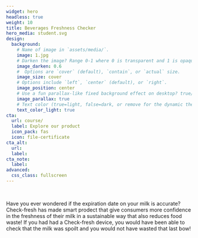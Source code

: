 ```yaml
---
widget: hero
headless: true
weight: 10
title: Beverages Freshness Checker
hero_media: student.svg
design:
  background:
    # Name of image in `assets/media/`.
    image: 1.jpg
    # Darken the image? Range 0-1 where 0 is transparent and 1 is opaque.
    image_darken: 0.6
    #  Options are `cover` (default), `contain`, or `actual` size.
    image_size: cover
    # Options include `left`, `center` (default), or `right`.
    image_position: center
    # Use a fun parallax-like fixed background effect on desktop? true/false
    image_parallax: true
    # Text color (true=light, false=dark, or remove for the dynamic theme color).
    text_color_light: true
cta:
  url: course/
  label: Explore our product
  icon_pack: fas
  icon: file-certificate
cta_alt:
  url:
  label:
cta_note:
  label:
advanced:
  css_class: fullscreen
---
```

<br>

Have you ever wondered if the expiration date on your milk is accurate? Check-fresh has made smart prodect that give consumers more confidence in the freshness of their milk in a sustainable way that also reduces food waste! If you had had a Check-fresh device, you would have been able to check that the milk was spoilt and you would not have wasted that last bow!

